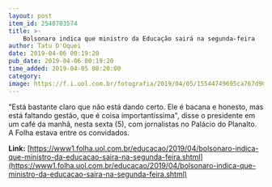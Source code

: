 ```yaml
---
layout: post
item_id: 2548703574
title: >-
    Bolsonaro indica que ministro da Educação sairá na segunda-feira
author: Tatu D'Oquei
date: 2019-04-06 00:19:20
pub_date: 2019-04-06 00:19:20
time_added: 2019-04-05 08:20:00
category: 
image: https://f.i.uol.com.br/fotografia/2019/04/05/15544749695ca767d9086ce_1554474969_3x2_rt.jpg
---
```


"Está bastante claro que não está dando certo. Ele é bacana e honesto, mas está faltando gestão, que é coisa importantíssima", disse o presidente em um café da manhã, nesta sexta (5), com jornalistas no Palácio do Planalto. A Folha estava entre os convidados.

**Link:** [https://www1.folha.uol.com.br/educacao/2019/04/bolsonaro-indica-que-ministro-da-educacao-saira-na-segunda-feira.shtml](https://www1.folha.uol.com.br/educacao/2019/04/bolsonaro-indica-que-ministro-da-educacao-saira-na-segunda-feira.shtml)

